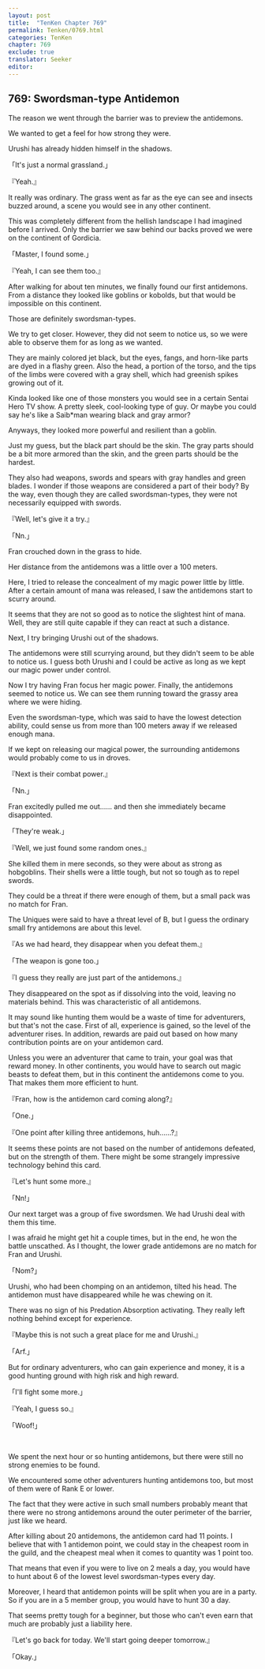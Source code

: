 ```yaml
---
layout: post
title:  "TenKen Chapter 769"
permalink: Tenken/0769.html
categories: TenKen
chapter: 769
exclude: true
translator: Seeker
editor: 
---
```

<h2>769: Swordsman-type Antidemon</h2>

The reason we went through the barrier was to preview the antidemons.

We wanted to get a feel for how strong they were.

Urushi has already hidden himself in the shadows.

「It's just a normal grassland.」

『Yeah.』

It really was ordinary. The grass went as far as the eye can see and insects buzzed around, a scene you would see in any other continent.

This was completely different from the hellish landscape I had imagined before I arrived. Only the barrier we saw behind our backs proved we were on the continent of Gordicia.

「Master, I found some.」

『Yeah, I can see them too.』

After walking for about ten minutes, we finally found our first antidemons. From a distance they looked like goblins or kobolds, but that would be impossible on this continent.

Those are definitely swordsman-types.

We try to get closer. However, they did not seem to notice us, so we were able to observe them for as long as we wanted.

They are mainly colored jet black, but the eyes, fangs, and horn-like parts are dyed in a flashy green. Also the head, a portion of the torso, and the tips of the limbs were covered with a gray shell, which had greenish spikes growing out of it.

Kinda looked like one of those monsters you would see in a certain Sentai Hero TV show. A pretty sleek, cool-looking type of guy. Or maybe you could say he's like a Saib*man wearing black and gray armor?

Anyways, they looked more powerful and resilient than a goblin.

Just my guess, but the black part should be the skin. The gray parts should be a bit more armored than the skin, and the green parts should be the hardest.

They also had weapons, swords and spears with gray handles and green blades. I wonder if those weapons are considered a part of their body? By the way, even though they are called swordsman-types, they were not necessarily equipped with swords.

『Well, let's give it a try.』

「Nn.」

Fran crouched down in the grass to hide.

Her distance from the antidemons was a little over a 100 meters.

Here, I tried to release the concealment of my magic power little by little. After a certain amount of mana was released, I saw the antidemons start to scurry around.

It seems that they are not so good as to notice the slightest hint of mana. Well, they are still quite capable if they can react at such a distance.

Next, I try bringing Urushi out of the shadows.

The antidemons were still scurrying around, but they didn't seem to be able to notice us. I guess both Urushi and I could be active as long as we kept our magic power under control.

Now I try having Fran focus her magic power. Finally, the antidemons seemed to notice us. We can see them running toward the grassy area where we were hiding.

Even the swordsman-type, which was said to have the lowest detection ability, could sense us from more than 100 meters away if we released enough mana.

If we kept on releasing our magical power, the surrounding antidemons would probably come to us in droves.

『Next is their combat power.』

「Nn.」

Fran excitedly pulled me out…… and then she immediately became disappointed.

「They're weak.」

『Well, we just found some random ones.』

She killed them in mere seconds, so they were about as strong as hobgoblins. Their shells were a little tough, but not so tough as to repel swords.

They could be a threat if there were enough of them, but a small pack was no match for Fran.

The Uniques were said to have a threat level of B, but I guess the ordinary small fry antidemons are about this level.

『As we had heard, they disappear when you defeat them.』

「The weapon is gone too.」

『I guess they really are just part of the antidemons.』

They disappeared on the spot as if dissolving into the void, leaving no materials behind. This was characteristic of all antidemons.

It may sound like hunting them would be a waste of time for adventurers, but that's not the case. First of all, experience is gained, so the level of the adventurer rises. In addition, rewards are paid out based on how many contribution points are on your antidemon card.

Unless you were an adventurer that came to train, your goal was that reward money. In other continents, you would have to search out magic beasts to defeat them, but in this continent the antidemons come to you. That makes them more efficient to hunt.

『Fran, how is the antidemon card coming along?』

「One.」

『One point after killing three antidemons, huh……?』

It seems these points are not based on the number of antidemons defeated, but on the strength of them. There might be some strangely impressive technology behind this card.

『Let's hunt some more.』

「Nn!」

Our next target was a group of five swordsmen. We had Urushi deal with them this time.

I was afraid he might get hit a couple times, but in the end, he won the battle unscathed. As I thought, the lower grade antidemons are no match for Fran and Urushi.

「Nom?」

Urushi, who had been chomping on an antidemon, tilted his head. The antidemon must have disappeared while he was chewing on it.

There was no sign of his Predation Absorption activating. They really left nothing behind except for experience.

『Maybe this is not such a great place for me and Urushi.』

「Arf.」

But for ordinary adventurers, who can gain experience and money, it is a good hunting ground with high risk and high reward.

「I'll fight some more.」

『Yeah, I guess so.』

「Woof!」

<br>

We spent the next hour or so hunting antidemons, but there were still no strong enemies to be found.

We encountered some other adventurers hunting antidemons too, but most of them were of Rank E or lower.

The fact that they were active in such small numbers probably meant that there were no strong antidemons around the outer perimeter of the barrier, just like we heard.

After killing about 20 antidemons, the antidemon card had 11 points. I believe that with 1 antidemon point, we could stay in the cheapest room in the guild, and the cheapest meal when it comes to quantity was 1 point too.

That means that even if you were to live on 2 meals a day, you would have to hunt about 6 of the lowest level swordsman-types every day.

Moreover, I heard that antidemon points will be split when you are in a party. So if you are in a 5 member group, you would have to hunt 30 a day.

That seems pretty tough for a beginner, but those who can't even earn that much are probably just a liability here.

『Let's go back for today. We'll start going deeper tomorrow.』

「Okay.」





